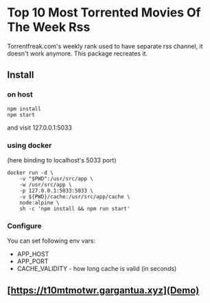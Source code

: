 # Top 10 Most Torrented Movies Of The Week Rss

Torrentfreak.com's weekly rank used to have separate rss channel, it doesn't work anymore.
This package recreates it.

## Install

### on host

```
npm install
npm start
```

and visit 127.0.0.1:5033


### using docker

(here binding to localhost's 5033 port)

```
docker run -d \
    -v "$PWD":/usr/src/app \
    -w /usr/src/app \
    -p 127.0.0.1:5033:5033 \
    -v ${PWD}/cache:/usr/src/app/cache \
    node:alpine \
    sh -c 'npm install && npm run start'
```

### Configure

You can set following env vars:

  * APP_HOST 
  * APP_PORT
  * CACHE_VALIDITY - how long cache is valid (in seconds)


## [https://t10mtmotwr.gargantua.xyz](Demo)
